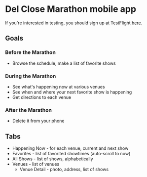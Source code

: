 # Del Close Marathon mobile app

If you're interested in testing, you should sign up at TestFlight [here](http://bit.ly/KyI9ZW).

## Goals

### Before the Marathon

- Browse the schedule, make a list of favorite shows

### During the Marathon

- See what's happening now at various venues
- See when and where your next favorite show is happening
- Get directions to each venue

### After the Marathon

- Delete it from your phone

## Tabs

- Happening Now - for each venue, current and next show
- Favorites - list of favorited showtimes (auto-scroll to now)
- All Shows - list of shows, alphabetically
- Venues - list of venues
  - Venue Detail - photo, address, list of shows
